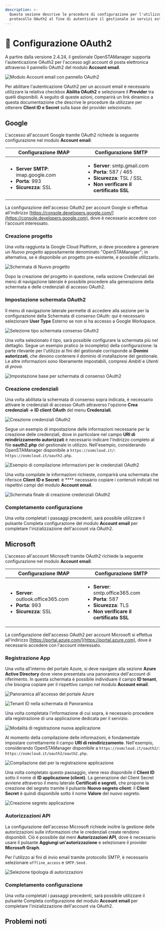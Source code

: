 ```yaml
---
description: >-
  Questa sezione descrive le procedure di configurazione per l'utilizzo del
  protocollo OAuth2 al fine di autenticare il gestionale in servizi esterni
---
```


# 📘 Configurazione OAuth2

A partire dalla versione 2.4.24, il gestionale OpenSTAManager supporta l'autenticazione OAuth2 per l'accesso agli account di posta elettronica attraverso il pannello OAuth2 del modulo **Account email**.

![Modulo Account email con pannello OAuth2](<../.gitbook/assets/image (14).png>)

Per abilitare l'autenticazione OAuth2 per un account email è necessario utilizzare la relativa checkbox **Abilita OAuth2** e selezionare il **Provider** tra quelli disponibili. A seguito di queste azioni, comparirà un link dinamico a questa documentazione che descrive le procedure da utilizzare per ottenere **Client ID e Secret** sulla base del provider selezionato.

## Google

L'accesso all'account Google tramite OAuth2 richiede la seguente configurazione nel modulo **Account email**:

| **Configurazione IMAP**                                                                                                                     | **Configurazione SMTP**                                                                                                                                                                                      |
| ------------------------------------------------------------------------------------------------------------------------------------------- | ------------------------------------------------------------------------------------------------------------------------------------------------------------------------------------------------------------ |
| <ul><li><strong>Server SMTP</strong>: imap.google.com</li><li><strong>Porta</strong>: 993</li><li><strong>Sicurezza</strong>: SSL</li></ul> | <ul><li><strong>Server</strong>: smtp.gmail.com</li><li><strong>Porta</strong>: 587 / 465</li><li><strong>Sicurezza</strong>: TSL / SSL</li><li><strong>Non verificare il certificato SSL</strong></li></ul> |

La configurazione dell'accesso OAuth2 per account Google si effettua all'indirizzo [https://console.developers.google.com/](https://console.developers.google.com), dove è necessario accedere con l'account interessato.

### Creazione progetto

Una volta raggiunta la Google Cloud Platform, si deve procedere a generare un _Nuovo progetto_ appositamente denominato "OpenSTAManager"; in alternativa, se è disponibile un progetto pre-esistente, è possibile utilizzarlo.

![Schermata di Nuovo progetto](<../.gitbook/assets/image (15).png>)

Dopo la creazione del progetto in questione, nella sezione Credenziali del menù di navigazione laterale è possibile procedere alla generazione della schermata e delle credenziali di accesso OAuth2.

### Impostazione schermata OAuth2

Il menu di navigazione laterale permette di accedere alla sezione per la configurazione della Schermata di consenso OAuth: qui è necessario selezionare **User Type** Esterno se non si ha accesso a Google Workspace.

![Selezione tipo schermata consenso OAuth2](<../.gitbook/assets/Immagine 2021-07-26 150911.png>)

Una volta selezionato il tipo, sarà possibile configurare la schermata più nel dettaglio. Segue un esempio pratico (e incompleto) della configurazione: la parte rilevante per l'utilizzo ai fini del gestionale corrisponde ai **Domini autorizzati**, che devono contenere il dominio di installazione del gestionale. Le altre informazioni sono liberamente impostabili, compresi _Ambiti_ e _Utenti di prova_.

![Impostazione base per schermata di consenso OAuth2](<../.gitbook/assets/consenso (1).png>)

### Creazione credenziali

Una volta abilitata la schermata di consenso sopra indicata, è necessario attivare le credenziali di accesso OAuth attraverso l'opzione **Crea credenziali -> ID client OAuth** del menu **Credenziali**.

![Creazione credenziali OAuth2](<../.gitbook/assets/Immagine 2021-07-26 150634.png>)

Segue un esempio di impostazione delle informazioni necessarie per la creazione delle credenziali, dove in particolare nel campo **URI di reindirizzamento autorizzati** è necessario indicare l'indirizzo completo al file **oauth2.php** del gestionale in utilizzo. Nell'esempio, considerando OpenSTAManager disponibile a `https://osmcloud.it/`: `https://osmcloud.it/oauth2.php`.

![Esempio di compilazione informazioni per le credenziali OAuth2](<../.gitbook/assets/image (15) (1).png>)

Una volta compilate le informazioni richieste, comparirà una schermata che riferisce **Client ID e Secret**: è \*\*\*\* necessario copiare i contenuti indicati nei rispettivi campi del modulo **Account email**.

![Schermata finale di creazione credenziali OAuth2](../.gitbook/assets/creato.png)

### Completamento configurazione

Una volta completati i passaggi precedenti, sarà possibile utilizzare il pulsante Completa configurazione del modulo **Account email** per completare l'inizializzazione dell'account via OAuth2.

## Microsoft

L'accesso all'account Microsoft tramite OAuth2 richiede la seguente configurazione nel modulo **Account email**:

| **Configurazione IMAP**                                                                                                                      | **Configurazione SMTP**                                                                                                                                                                              |
| -------------------------------------------------------------------------------------------------------------------------------------------- | ---------------------------------------------------------------------------------------------------------------------------------------------------------------------------------------------------- |
| <ul><li><strong>Server</strong>: outlook.office365.com</li><li><strong>Porta</strong>: 993</li><li><strong>Sicurezza</strong>: SSL</li></ul> | <ul><li><strong>Server</strong>: smtp.office365.com</li><li><strong>Porta</strong>: 587</li><li><strong>Sicurezza</strong>: TLS</li><li><strong>Non verificare il certificato SSL</strong></li></ul> |

La configurazione dell'accesso OAuth2 per account Microsoft si effettua all'indirizzo [https://portal.azure.com/](https://portal.azure.com), dove è necessario accedere con l'account interessato.

### Registrazione App

Una volta all'interno del portale Azure, si deve navigare alla sezione **Azure Active Directory** dove viene presentata una panoramica dell'account di riferimento. In questa schermata è possibile individuare il campo **ID tenant**, che bisogna copiare per il rispettivo campo nel modulo **Account email**.

![Panoramica all'accesso del portale Azure](../.gitbook/assets/active-directory.png)

![Tenant ID nella schermata di Panoramica](../.gitbook/assets/tenant.png)

Una volta completata l'informazione di cui sopra, è necessario procedere alla registrazione di una applicazione dedicata per il servizio.

![Modalità di registrazione nuova applicazione](../.gitbook/assets/registra.png)

Al momento della compilazione delle informazioni, è fondamentale impostare correttamente il campo **URI di reindirizzamento**. Nell'esempio, considerando OpenSTAManager disponibile a `https://osmcloud.it/oauth2/`: `https://osmcloud.it/oauth2/oauth2.php`.

![Compilazione dati per la registrazione applicazione](../.gitbook/assets/dati.png)

Una volta completato questo passaggio, viene reso disponibile il **Client ID** sotto il nome di **ID applicazione (client)**. La generazione del Client Secret avviene attraverso il menu laterale **Certificati e segreti**, che propone la creazione del segreto tramite il pulsante **Nuovo segreto client**: il **Client Secret** è quindi disponibile sotto il nome **Valore** del nuovo segreto.

![Creazione segreto applicazione](<../.gitbook/assets/segreto (1).png>)

### Autorizzazioni API

La configurazione dell'accesso Microsoft richiede inoltre la gestione delle autorizzazioni sulle informazioni che le credenziali create rendono disponibili. Ciò è possibile dal meni **Autorizzazioni API**, dove è necessario usare il pulsante **Aggiungi un'autorizzazione** e selezionare il provider **Microsoft Graph**.

Per l'utilizzo ai fini di invio email tramite protocollo SMTP, è necessario selezionare `offline_access` e `SMTP.Send.`

![Selezione tipologia di autorizzazioni](../.gitbook/assets/api.png)

### Completamento configurazione

Una volta completati i passaggi precedenti, sarà possibile utilizzare il pulsante Completa configurazione del modulo **Account email** per completare l'inizializzazione dell'account via OAuth2.

## Problemi noti
